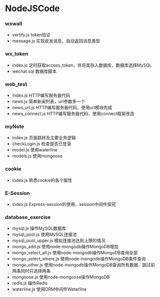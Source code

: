 # NodeJSCode
### wxwall
* vertify.js token验证
* message.js 实现收发消息，自动返回消息类型
### wx_token
* index.js 定时获取access_token，并将其存入数据库，数据库选择MySQL
* wechat.sql 数据库脚本
### web_test
* index.js HTTP编写服务器代码
* news.js 简单新闻列表，url参数多一个
* news_url.js HTTP编写服务器代码，使用url模块完成
* news_connect.js HTTP编写服务器代码，使用connect框架改造
### myNote
* index.js 页面跳转及主要业务逻辑
* checkLogin.js 检查是否已登录
* model.js 使用waterline
* models.js 使用mongoose
### cookie
* index.js 熟悉cookie的各个属性
### E-Session
* index.js Express-session的使用，session中间件探究
### database_exercise
* mysql.js 操作MySQL数据库
* mysql_pool.js 使用MySQL连接池
* mysql_pool_upper.js 模拟连接池达到上限的情况
* mongo_add.js 使用node-mongodb操作MongoDB增加
* mongo_select_all.js 使用node-mongodb操作MongoDB查询全部
* mongo_select_where.js 使用node-mongodb操作MongoDB条件查询
* mongo_other.js 使用node-mongodb操作MongoDB查询所有数据，跳过前两条同时只选择两条
* mongoose.js 使用node-mongoose操作MongoDB
* redis.js 操作Redis
* waterline.js 使用ORM中间件Waterline
